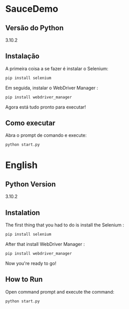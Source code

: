 # SauceDemo

## Versão do Python
3.10.2

## Instalação
A primeira coisa a se fazer é instalar o Selenium:
```bash
pip install selenium
```
Em seguida, instalar o WebDriver Manager :
```bash
pip install webdriver_manager
```
Agora está tudo pronto para executar!

## Como executar
Abra o prompt de comando e execute:
```bash
python start.py
```
# English
## Python Version
3.10.2

## Instalation
The first thing that you had to do is install the Selenium :
```bash
pip install selenium
```
After that install WebDriver Manager :
```bash
pip install webdriver_manager
```
Now you're ready to go!

## How to Run
Open command prompt and execute the command:
```bash
python start.py
```

